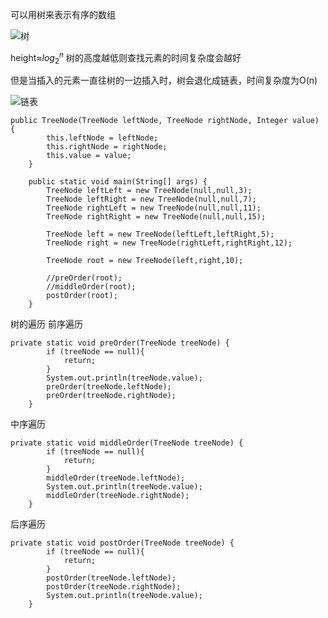可以用树来表示有序的数组

![树](https://github.com/DecZeroTwo/Learn-Java/assets/138491961/2d7bc4e4-f61c-49cf-8271-808d9b3223e0)

height≈$log_2^n$
树的高度越低则查找元素的时间复杂度会越好

但是当插入的元素一直往树的一边插入时，树会退化成链表，时间复杂度为O(n)

![链表](https://github.com/DecZeroTwo/Learn-Java/assets/138491961/e9cf8b0f-1282-44c8-9319-abaf46b26028)

```
public TreeNode(TreeNode leftNode, TreeNode rightNode, Integer value) {
        this.leftNode = leftNode;
        this.rightNode = rightNode;
        this.value = value;
    }

    public static void main(String[] args) {
        TreeNode leftLeft = new TreeNode(null,null,3);
        TreeNode leftRight = new TreeNode(null,null,7);
        TreeNode rightLeft = new TreeNode(null,null,11);
        TreeNode rightRight = new TreeNode(null,null,15);

        TreeNode left = new TreeNode(leftLeft,leftRight,5);
        TreeNode right = new TreeNode(rightLeft,rightRight,12);

        TreeNode root = new TreeNode(left,right,10);

        //preOrder(root);
        //middleOrder(root);
        postOrder(root);
    }
```

树的遍历
前序遍历
```
private static void preOrder(TreeNode treeNode) {
        if (treeNode == null){
            return;
        }
        System.out.println(treeNode.value);
        preOrder(treeNode.leftNode);
        preOrder(treeNode.rightNode);
    }
```

中序遍历
```
private static void middleOrder(TreeNode treeNode) {
        if (treeNode == null){
            return;
        }
        middleOrder(treeNode.leftNode);
        System.out.println(treeNode.value);
        middleOrder(treeNode.rightNode);
    }
```

后序遍历
```
private static void postOrder(TreeNode treeNode) {
        if (treeNode == null){
            return;
        }
        postOrder(treeNode.leftNode);
        postOrder(treeNode.rightNode);
        System.out.println(treeNode.value);
    }
```
